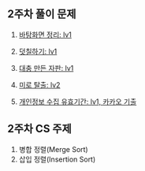 ## 2주차 풀이 문제

1. [바탕화면 정리: lv1](https://school.programmers.co.kr/learn/courses/30/lessons/161990)

2. [덧칠하기: lv1](https://school.programmers.co.kr/learn/courses/30/lessons/161989)

3. [대충 만든 자판: lv1](https://school.programmers.co.kr/learn/courses/30/lessons/160586)

4. [미로 탈출: lv2](https://school.programmers.co.kr/learn/courses/30/lessons/159993)

5. [개인정보 수집 유효기간: lv1, 카카오 기출](https://school.programmers.co.kr/learn/courses/30/lessons/150370)


## 2주차 CS 주제
1. 병합 정렬(Merge Sort)
2. 삽입 정렬(Insertion Sort)